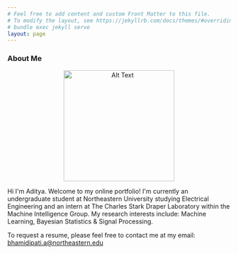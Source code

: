 ```yaml
---
# Feel free to add content and custom Front Matter to this file.
# To modify the layout, see https://jekyllrb.com/docs/themes/#overriding-theme-defaults
# bundle exec jekyll serve
layout: page
---
```

### About Me
<div class="post-content">
    <p align="center">
    <img src="https://media-exp1.licdn.com/dms/image/C5603AQEuCbsJ0Ipa_Q/profile-displayphoto-shrink_200_200/0?e=1609977600&amp;v=beta&amp;t=0r7Ux44ojKAF3iR60fu6dtI5L9YXI_EWVB_5qh6mGJc" alt="Alt Text" width="250" height="250" /></p>
</div>

Hi I'm Aditya. Welcome to my online portfolio! I'm currently an undergraduate student at Northeastern University studying 
Electrical Engineering and an intern at The Charles Stark Draper Laboratory within the Machine Intelligence Group. 
My research interests include: Machine Learning, Bayesian Statistics & Signal Processing. 

To request a resume, please feel free to contact me at my email: bhamidipati.a@northeastern.edu